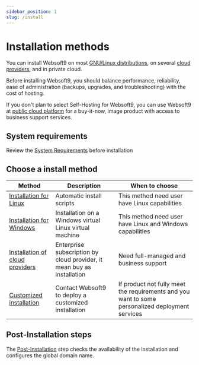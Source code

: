 ```yaml
---
sidebar_position: 1
slug: /install
---
```



# Installation methods

You can install Websoft9 on most [GNU/Linux distributions](https://websoft9.github.io/websoft9/version.json), on several [cloud providers](./install-cloud), and in private cloud.   

Before installing Websoft9, you should balance performance, reliability, ease of administration (backups, upgrades, and troubleshooting) with the cost of hosting.

If you don't plan to select Self-Hosting for Websoft9, you can use Websoft9 at [public cloud platform](./install-cloud) for a buy-it-now, image product with access to business support services. 

## System requirements

Review the [System Requirements](./install-requirements) before installation

## Choose a install method

| Method     | Description     | When to choose      |
| ------------------------- | ------------- | ----------------- |
| [Installation for Linux](./install-linux)| Automatic install scripts  | This method need user have Linux capabilities |
| [Installation for Windows](./install-windows)|Installation on a Windows virtual Linux virtual machine | This method need user have Linux and Windows capabilities |
| [Installation of cloud providers ](./install-cloud)     | Enterprise subscription by cloud provider, it mean buy as installation | Need full-managed and business support |
| [Customized installation](./install-customized)       | Contact Websoft9 to deploy a customized installation             | If product not fully meet the requirements and you want to some personalized deployment services       |

## Post-Installation steps

The [Post-Installation](./install-setup) step checks the availability of the installation and configures the global domain name.  

